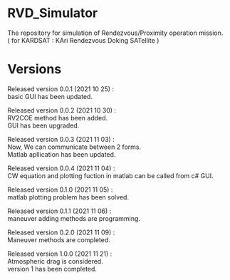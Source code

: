 # RVD_Simulator   
The repository for simulation of Rendezvous/Proximity operation mission.    
( for KARDSAT : KAri Rendezvous Doking SATellite )   
   
# Versions   
Released version 0.0.1 (2021 10 25) :   
basic GUI has been updated.   

Released version 0.0.2 (2021 10 30) :   
RV2COE method has been added.   
GUI has been upgraded.   
   
Released version 0.0.3 (2021 11 03) :   
Now, We can communicate between 2 forms.   
Matlab apllication has been updated.   
   
   
Released version 0.0.4 (2021 11 04) :   
CW equation and plotting fuction in matlab can be called from c# GUI.   
   
    
Released version 0.1.0 (2021 11 05) :   
matlab plotting problem has been solved.   
   
Released version 0.1.1 (2021 11 06) :   
maneuver adding methods are programming.   
   
Released version 0.2.0 (2021 11 09) :   
Maneuver methods are completed.
   
Released version 1.0.0 (2021 11 21) :   
Atmospheric drag is considered.   
version 1 has been completed.   
